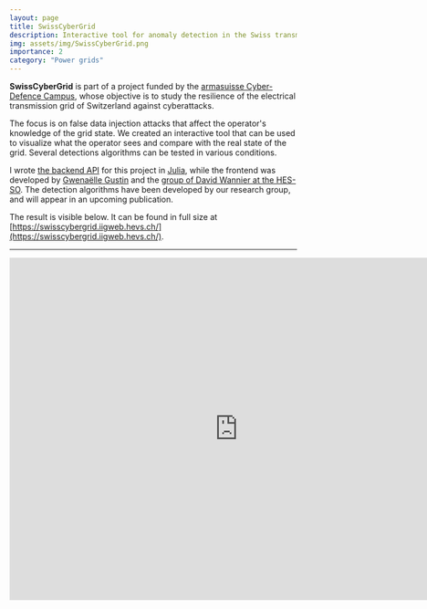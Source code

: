 ```yaml
---
layout: page
title: SwissCyberGrid
description: Interactive tool for anomaly detection in the Swiss transmission grid
img: assets/img/SwissCyberGrid.png
importance: 2
category: "Power grids"
---
```


**SwissCyberGrid** is part of a project funded by the [armasuisse Cyber-Defence Campus](https://www.cydcampus.admin.ch/), whose objective is to study the resilience of the electrical transmission grid of Switzerland against cyberattacks.

The focus is on false data injection attacks that affect the operator's knowledge of the grid state. We created an interactive tool that can be used to visualize what the operator sees and compare with the real state of the grid. Several detections algorithms can be tested in various conditions.

I wrote [the backend API](https://github.com/GeeeHesso/AramisAPI.jl) for this project in [Julia](https://julialang.org/), while the frontend was developed by [Gwenaëlle Gustin](https://www.gwengustin.ch/) and the [group of David Wannier at the HES-SO](https://www.hevs.ch/en/applied-research/research-institute-informatics/easilab-13431). The detection algorithms have been developed by our research group, and will appear in an upcoming publication.

The result is visible below. It can be found in full size at [https://swisscybergrid.iigweb.hevs.ch/](https://swisscybergrid.iigweb.hevs.ch/).

<hr>

<div class="row justify-content-sm-center">
  <embed type="text/html" src="https://swisscybergrid.iigweb.hevs.ch/" width="800" height="600">
</div>
